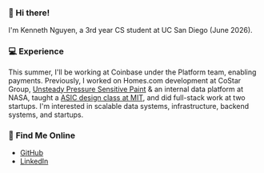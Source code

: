 ### 👋 Hi there!

I'm Kenneth Nguyen, a 3rd year CS student at UC San Diego (June 2026).

### 💻 **Experience**
This summer, I'll be working at Coinbase under the Platform team, enabling payments. Previously, I worked on Homes.com development at CoStar Group, [Unsteady Pressure Sensitive Paint](https://www.nasa.gov/unsteady-pressure-sensitive-paint/) & an internal data platform at NASA, taught a [ASIC design class at MIT](https://beaverworks.ll.mit.edu/CMS/bw/bwsi_course_basics), and did full-stack work at two startups. I'm interested in scalable data systems, infrastructure, backend systems, and startups.

### 🔗 **Find Me Online**
- [GitHub](https://github.com/kennethngyen)
- [LinkedIn](https://linkedin.com/in/kennethngyen)
